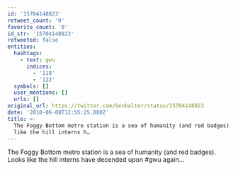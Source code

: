 ```yaml
---
id: '15704148823'
retweet_count: '0'
favorite_count: '0'
id_str: '15704148823'
retweeted: false
entities:
  hashtags:
    - text: gwu
      indices:
        - '118'
        - '122'
  symbols: []
  user_mentions: []
  urls: []
original_url: https://twitter.com/benbalter/status/15704148823
date: '2010-06-08T12:55:25.000Z'
title: >-
  The Foggy Bottom metro station is a sea of humanity (and red badges).  Looks
  like the hill interns h…
---
```


The Foggy Bottom metro station is a sea of humanity (and red badges).  Looks like the hill interns have decended upon #gwu again...